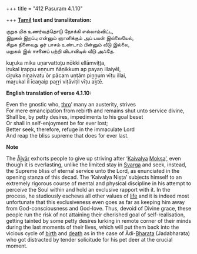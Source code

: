 +++
title = "412 Pasuram 4.1.10"

+++
**[Tamil](/definition/tamil#history "show Tamil definitions") text and transliteration:**

குறுக மிக உணர்வத்தொடு நோக்கி எல்லாம்விட்ட,  
இறுகல் இறப்பு என்னும் ஞானிக்கும் அப் பயன் இல்லையேல்,  
சிறுக நினைவது ஓர் பாசம் உண்டாம் பின்னும் வீடு இல்லை,  
மறுகல் இல் ஈசனைப் பற்றி விடாவிடில் வீடு அஃதே.

kuṟuka mika uṇarvattoṭu nōkki ellāmviṭṭa,  
iṟukal iṟappu eṉṉum ñāṉikkum ap payaṉ illaiyēl,  
ciṟuka niṉaivatu ōr pācam uṇṭām piṉṉum vīṭu illai,  
maṟukal il īcaṉaip paṟṟi viṭāviṭil vīṭu aḵtē.

**English translation of verse 4.1.10:**

Even the gnostic who, [thro](/definition/thro#history "show thro definitions")’ many an austerity, strives  
For mere emancipation from rebirth and remains shut unto service divine,  
Shall be, by petty desires, impediments to his goal beset  
Or shall in self-enjoyment be for ever lost;  
Better seek, therefore, refuge in the immaculate Lord  
And reap the bliss supreme that does for ever last.

**Note**

The [Āḻvār](/definition/aḻvar#vaishnavism "show Āḻvār definitions") exhorts people to give up striving after ‘[Kaivalya](/definition/kaivalya#vaishnavism "show Kaivalya definitions") [Mokṣa](/definition/moksha#vaishnavism "show Mokṣa definitions")’, even though it is everlasting, unlike the limited stay in [Svarga](/definition/svarga#vaishnavism "show Svarga definitions") and seek, instead, the Supreme bliss of eternal service unto the Lord, as enunciated in the opening stanza of this decad. The ‘Kaivalya Niṣṭa’ subjects himself to an extremely rigorous course of mental and physical discipline in his attempt to perceive the Soul within and hold an exclusive rapport with it. In the process, he studiously eschews all other values of [life](/definition/life#history "show life definitions") and it is indeed most unfortunate that this exclusiveness even goes as far as keeping him away from God-consciousness and God-love. Thus, devoid of Divine grace, these people run the risk of not attaining their cherished goal of self-realisation, getting tainted by some petty desires lurking in remote corner of their minds during the last moments of their lives, which will put them back into the vicious cycle of [birth](/definition/birth#history "show birth definitions") and [death](/definition/death#history "show death definitions") as in the case of Ādi-[Bharata](/definition/bharata#vaishnavism "show Bharata definitions") (Jaḍabharata) who got distracted by tender solicitude for his pet deer at the crucial moment.


